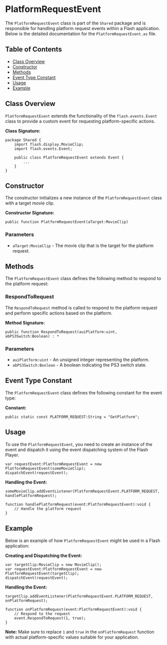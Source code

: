 # PlatformRequestEvent
The `PlatformRequestEvent` class is part of the `Shared` package and is responsible for handling platform request events within a Flash application.
Below is the detailed documentation for the `PlatformRequestEvent.as` file.

## Table of Contents

- [Class Overview](#class-overview)
- [Constructor](#constructor)
- [Methods](#methods)
- [Event Type Constant](#event-type-constant)
- [Usage](#usage)
- [Example](#example)

## Class Overview

`PlatformRequestEvent` extends the functionality of the `flash.events.Event` class to provide a custom event for requesting platform-specific actions.

**Class Signature:**

```as3
package Shared {
    import flash.display.MovieClip;
    import flash.events.Event;

    public class PlatformRequestEvent extends Event {
        ...
    }
}
```

## Constructor

The constructor initializes a new instance of the `PlatformRequestEvent` class with a target movie clip.

**Constructor Signature:**

```as3
public function PlatformRequestEvent(aTarget:MovieClip)
```

### Parameters

- `aTarget:MovieClip` - The movie clip that is the target for the platform request.

## Methods

The `PlatformRequestEvent` class defines the following method to respond to the platform request:

### RespondToRequest

The `RespondToRequest` method is called to respond to the platform request and perform specific actions based on the platform.

**Method Signature:**

```as3
public function RespondToRequest(auiPlatform:uint, abPS3Switch:Boolean) : *
```

### Parameters

- `auiPlatform:uint` - An unsigned integer representing the platform.
- `abPS3Switch:Boolean` - A boolean indicating the PS3 switch state.

## Event Type Constant

The `PlatformRequestEvent` class defines the following constant for the event type:

**Constant:**

```as3
public static const PLATFORM_REQUEST:String = "GetPlatform";
```

## Usage

To use the `PlatformRequestEvent`, you need to create an instance of the event and dispatch it using the event dispatching system of the Flash Player.

```as3
var requestEvent:PlatformRequestEvent = new PlatformRequestEvent(someMovieClip);
dispatchEvent(requestEvent);
```

**Handling the Event:**

```as3
someMovieClip.addEventListener(PlatformRequestEvent.PLATFORM_REQUEST, handlePlatformRequest);

function handlePlatformRequest(event:PlatformRequestEvent):void {
    // Handle the platform request
}
```

## Example

Below is an example of how `PlatformRequestEvent` might be used in a Flash application:

**Creating and Dispatching the Event:**

```as3
var targetClip:MovieClip = new MovieClip();
var requestEvent:PlatformRequestEvent = new PlatformRequestEvent(targetClip);
dispatchEvent(requestEvent);
```

**Handling the Event:**

```as3
targetClip.addEventListener(PlatformRequestEvent.PLATFORM_REQUEST, onPlatformRequest);

function onPlatformRequest(event:PlatformRequestEvent):void {
    // Respond to the request
    event.RespondToRequest(1, true);
}
```

**Note:** Make sure to replace `1` and `true` in the `onPlatformRequest` function with actual platform-specific values suitable for your application.
